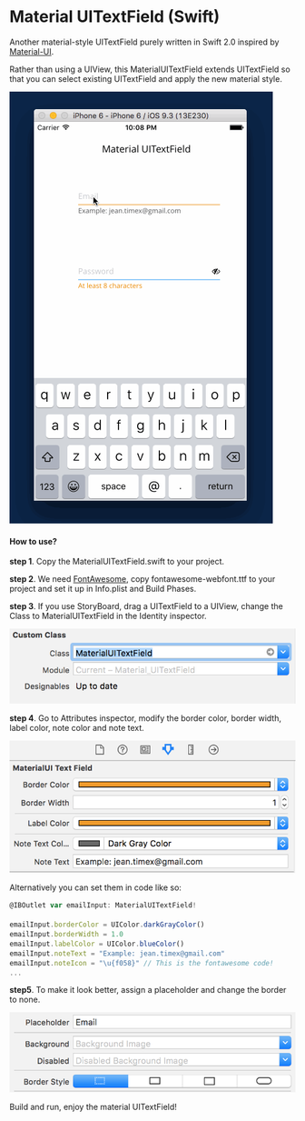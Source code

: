 # Material UITextField (Swift)

Another material-style UITextField purely written in Swift 2.0 inspired by [Material-UI](http://www.material-ui.com/).

Rather than using a UIView, this MaterialUITextField extends UITextField so that you can select existing UITextField and apply the new material style.

![](./images/screencast.gif)

#### How to use?

**step 1**. Copy the MaterialUITextField.swift to your project.

**step 2**. We need [FontAwesome](https://fortawesome.github.io/Font-Awesome/
), copy fontawesome-webfont.ttf to your project and set it up in Info.plist and Build Phases.

**step 3**. If you use StoryBoard, drag a UITextField to a UIView, change the Class to MaterialUITextField in the Identity inspector.

![](./images/setup1.png)

**step 4**. Go to Attributes inspector, modify the border color, border width, label color, note color and note text.

![](./images/setup2.png)

Alternatively you can set them in code like so:
```javascript
@IBOutlet var emailInput: MaterialUITextField!

emailInput.borderColor = UIColor.darkGrayColor()
emailInput.borderWidth = 1.0
emailInput.labelColor = UIColor.blueColor()
emailInput.noteText = "Example: jean.timex@gmail.com"
emailInput.noteIcon = "\u{f058}" // This is the fontawesome code!
...
```

**step5**. To make it look better, assign a placeholder and change the border to none.

![](./images/setup3.png)

Build and run, enjoy the material UITextField!
